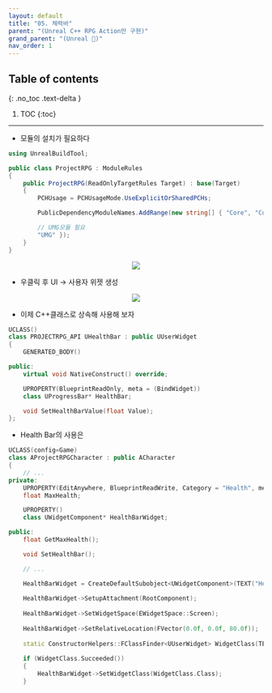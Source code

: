 ```yaml
---
layout: default
title: "05. 체력바"
parent: "(Unreal C++ RPG Action만 구현)"
grand_parent: "(Unreal 🚀)"
nav_order: 1
---
```


## Table of contents
{: .no_toc .text-delta }

1. TOC
{:toc}

---

* 모듈의 설치가 필요하다

```csharp
using UnrealBuildTool;

public class ProjectRPG : ModuleRules
{
	public ProjectRPG(ReadOnlyTargetRules Target) : base(Target)
	{
		PCHUsage = PCHUsageMode.UseExplicitOrSharedPCHs;

		PublicDependencyModuleNames.AddRange(new string[] { "Core", "CoreUObject", "Engine", "InputCore", "HeadMountedDisplay", "AIModule", "GameplayTasks", "NavigationSystem", 

        // UMG모듈 필요
        "UMG" });
	}
}
```

<p align="center">
  <img src="https://taehyungs-programming-blog.github.io/blog/assets/images/unreal/unreal_cpp_1/1-cpp-5-1.png"/>
</p>

* 우클릭 후 UI -> 사용자 위젯 생성

<p align="center">
  <img src="https://taehyungs-programming-blog.github.io/blog/assets/images/unreal/unreal_cpp_1/1-cpp-5-2.png"/>
</p>

* 이제 C++클래스로 상속해 사용해 보자

```cpp
UCLASS()
class PROJECTRPG_API UHealthBar : public UUserWidget
{
	GENERATED_BODY()

public:
	virtual void NativeConstruct() override;

	UPROPERTY(BlueprintReadOnly, meta = (BindWidget))
	class UProgressBar* HealthBar;

	void SetHealthBarValue(float Value);
};
```

* Health Bar의 사용은

```cpp
UCLASS(config=Game)
class AProjectRPGCharacter : public ACharacter
{
    // ...
private:
	UPROPERTY(EditAnywhere, BlueprintReadWrite, Category = "Health", meta = (AllowPrivateAccess = true))
	float MaxHealth;

	UPROPERTY()
	class UWidgetComponent* HealthBarWidget;

public:
	float GetMaxHealth();

	void SetHealthBar();

    // ...
```

```cpp
	HealthBarWidget = CreateDefaultSubobject<UWidgetComponent>(TEXT("HealthBarWidget"));
	
	HealthBarWidget->SetupAttachment(RootComponent);
	
	HealthBarWidget->SetWidgetSpace(EWidgetSpace::Screen);
	
	HealthBarWidget->SetRelativeLocation(FVector(0.0f, 0.0f, 80.0f));
	
	static ConstructorHelpers::FClassFinder<UUserWidget> WidgetClass(TEXT("/Game/ProjectRPG/UI/WBP_Health"));
	
	if (WidgetClass.Succeeded())
	{
		HealthBarWidget->SetWidgetClass(WidgetClass.Class);
	}

```